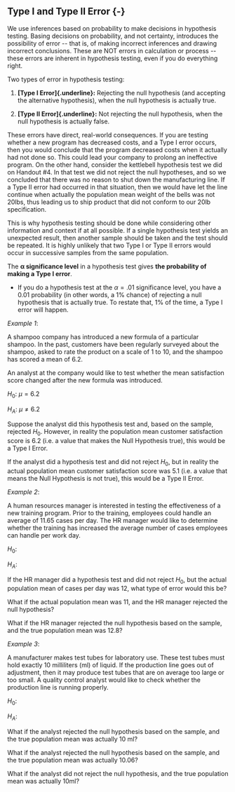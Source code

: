 ## Type I and Type II Error {-}

We use inferences based on probability to make decisions in hypothesis
testing. Basing decisions on probability, and not certainty, introduces
the possibility of error -- that is, of making incorrect inferences and
drawing incorrect conclusions. These are NOT errors in calculation or
process -- these errors are inherent in hypothesis testing, even if you
do everything right.

Two types of error in hypothesis testing:

1)  **[Type I Error]{.underline}:** Rejecting the null hypothesis (and
    accepting the alternative hypothesis), when the null hypothesis is
    actually true.

2)  **[Type II Error]{.underline}:** Not rejecting the null hypothesis,
    when the null hypothesis is actually false.

These errors have direct, real-world consequences. If you are testing
whether a new program has decreased costs, and a Type I error occurs,
then you would conclude that the program decreased costs when it
actually had not done so. This could lead your company to prolong an
ineffective program. On the other hand, consider the kettlebell
hypothesis test we did on Handout \#4. In that test we did not reject
the null hypotheses, and so we concluded that there was no reason to
shut down the manufacturing line. If a Type II error had occurred in
that situation, then we would have let the line continue when actually
the population mean weight of the bells was not 20lbs, thus leading us
to ship product that did not conform to our 20lb specification.

This is why hypothesis testing should be done while considering other
information and context if at all possible. If a single hypothesis test
yields an unexpected result, then another sample should be taken and the
test should be repeated. It is highly unlikely that two Type I or Type
II errors would occur in successive samples from the same population.

The **α significance level** in a hypothesis test gives **the
probability of making a Type I error**.

-   If you do a hypothesis test at the $\alpha = .01$ significance
    level, you have a 0.01 probability (in other words, a 1% chance) of
    rejecting a null hypothesis that is actually true. To restate that,
    1% of the time, a Type I error will happen.

*Example 1*:

A shampoo company has introduced a new formula of a particular shampoo.
In the past, customers have been regularly surveyed about the shampoo,
asked to rate the product on a scale of 1 to 10, and the shampoo has
scored a mean of 6.2.

An analyst at the company would like to test whether the mean
satisfaction score changed after the new formula was introduced.

$H_{0}:\ \mu = 6.2$

$H_{A}:\ \mu \neq 6.2$

Suppose the analyst did this hypothesis test and, based on the sample,
rejected $H_{0}$. However, in reality the population mean customer
satisfaction score is 6.2 (i.e. a value that makes the Null Hypothesis
true), this would be a Type I Error.

If the analyst did a hypothesis test and did not reject $H_{0}$, but in
reality the actual population mean customer satisfaction score was 5.1
(i.e. a value that means the Null Hypothesis is not true), this would be
a Type II Error.

*Example 2*:

A human resources manager is interested in testing the effectiveness of
a new training program. Prior to the training, employees could handle an
average of 11.65 cases per day. The HR manager would like to determine
whether the training has increased the average number of cases employees
can handle per work day.

$H_{0}:$

$H_{A}:$

If the HR manager did a hypothesis test and did not reject $H_{0}$, but
the actual population mean of cases per day was 12, what type of error
would this be?

What if the actual population mean was 11, and the HR manager rejected
the null hypothesis?

What if the HR manager rejected the null hypothesis based on the sample,
and the true population mean was 12.8?

*Example 3*:

A manufacturer makes test tubes for laboratory use. These test tubes
must hold exactly 10 milliliters (ml) of liquid. If the production line
goes out of adjustment, then it may produce test tubes that are on
average too large or too small. A quality control analyst would like to
check whether the production line is running properly.

$H_{0}:$

$H_{A}:$

What if the analyst rejected the null hypothesis based on the sample,
and the true population mean was actually 10 ml?

What if the analyst rejected the null hypothesis based on the sample,
and the true population mean was actually 10.06?

What if the analyst did not reject the null hypothesis, and the true
population mean was actually 10ml?
